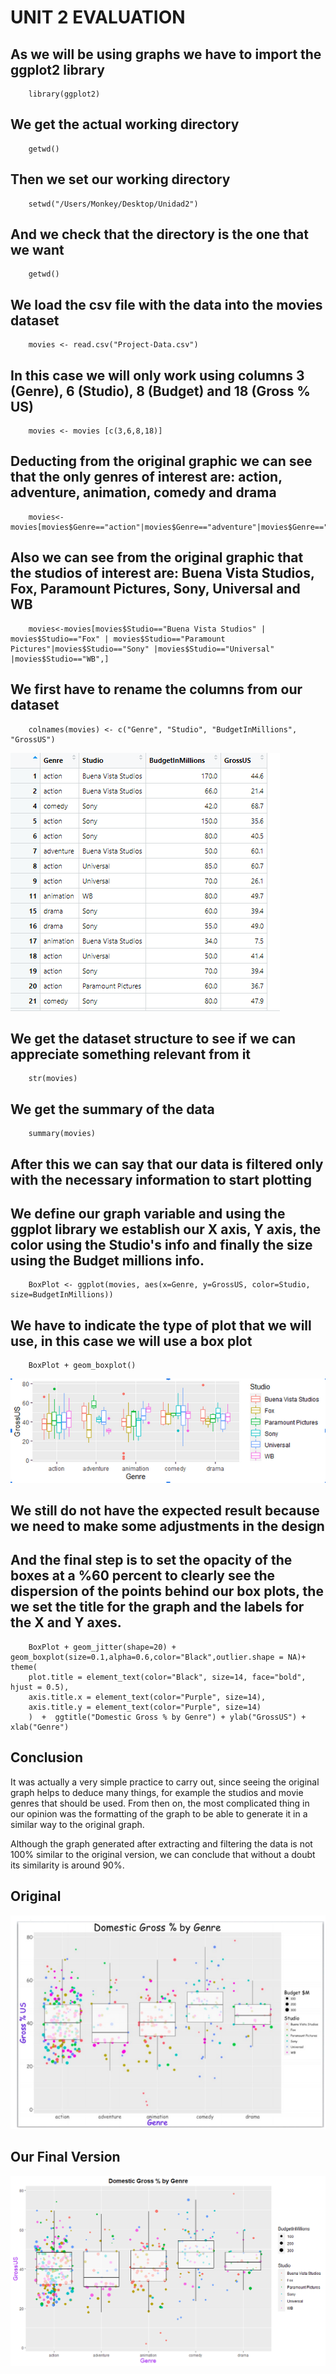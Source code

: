 # UNIT 2 EVALUATION

## As we will be using graphs we have to import the ggplot2 library

        library(ggplot2)

## We get the actual working directory
        getwd()

## Then we set our working directory
        setwd("/Users/Monkey/Desktop/Unidad2")

## And we check that the directory is the one that we want
        getwd()

## We load the csv file with the data into the movies dataset
        movies <- read.csv("Project-Data.csv")

## In this case we will only work using columns 3 (Genre), 6 (Studio), 8 (Budget) and 18 (Gross % US)
        movies <- movies [c(3,6,8,18)]

## Deducting from the original graphic we can see that the only genres of interest are: action, adventure, animation, comedy and drama
        movies<-movies[movies$Genre=="action"|movies$Genre=="adventure"|movies$Genre=="animation"|movies$Genre=="comedy"|movies$Genre=="drama",]

## Also we can see from the original graphic that the studios of interest are: Buena Vista Studios, Fox, Paramount Pictures, Sony, Universal and WB
        movies<-movies[movies$Studio=="Buena Vista Studios" | movies$Studio=="Fox" | movies$Studio=="Paramount Pictures"|movies$Studio=="Sony" |movies$Studio=="Universal" |movies$Studio=="WB",]

## We first have to rename the columns from our dataset
        colnames(movies) <- c("Genre", "Studio", "BudgetInMillions", "GrossUS")

![Columns](https://github.com/ThunderboltMonkey/DataMining/blob/unit_2/Unit_2/Evaluation/u2/columns.png)

## We get the dataset structure to see if we can appreciate something relevant from it
        str(movies)

## We get the summary of the data
        summary(movies)

## After this we can say that our data is filtered only with the necessary information to start plotting 

## We define our graph variable and using the ggplot library we establish our X axis, Y axis, the color using the Studio's info and finally the size using the Budget millions info.
        BoxPlot <- ggplot(movies, aes(x=Genre, y=GrossUS, color=Studio, size=BudgetInMillions))

## We have to indicate the type of plot that we will use, in this case we will use a box plot
        BoxPlot + geom_boxplot()

![](https://github.com/ThunderboltMonkey/DataMining/blob/unit_2/Unit_2/Evaluation/u2/preview.png)

## We still do not have the expected result because we need to make some adjustments in the design

## And the final step is to set the opacity of the boxes at a %60 percent to clearly see the dispersion of the points behind our box plots, the we set the title for the graph and the labels for the X and Y axes.
        BoxPlot + geom_jitter(shape=20) + geom_boxplot(size=0.1,alpha=0.6,color="Black",outlier.shape = NA)+ theme(
        plot.title = element_text(color="Black", size=14, face="bold", hjust = 0.5),
        axis.title.x = element_text(color="Purple", size=14),
        axis.title.y = element_text(color="Purple", size=14)
        )  +  ggtitle("Domestic Gross % by Genre") + ylab("GrossUS") + xlab("Genre")

## Conclusion
It was actually a very simple practice to carry out, since seeing the original graph helps to deduce many things, for example the studios and movie genres that should be used. 
From then on, the most complicated thing in our opinion was the formatting of the graph to be able to generate it in a similar way to the original graph.

Although the graph generated after extracting and filtering the data is not 100% similar to the original version, we can conclude that without a doubt its similarity is around 90%.

## Original
![](https://github.com/ThunderboltMonkey/DataMining/blob/unit_2/Unit_2/Evaluation/u2/original.PNG)

## Our Final Version
![](https://github.com/ThunderboltMonkey/DataMining/blob/unit_2/Unit_2/Evaluation/u2/Unidad2Examen.png)